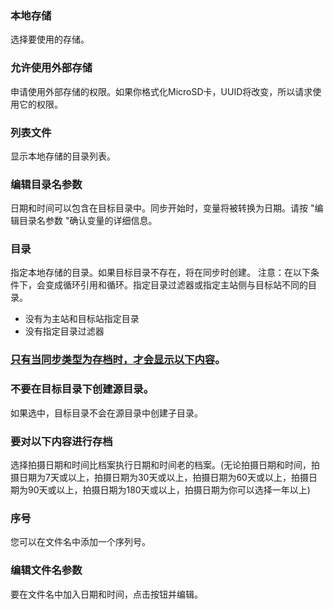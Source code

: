 ### 本地存储

选择要使用的存储。

### 允许使用外部存储

申请使用外部存储的权限。如果你格式化MicroSD卡，UUID将改变，所以请求使用它的权限。

### 列表文件

显示本地存储的目录列表。

### 编辑目录名参数

日期和时间可以包含在目标目录中。同步开始时，变量将被转换为日期。请按 "编辑目录名参数 "确认变量的详细信息。

### 目录

指定本地存储的目录。如果目标目录不存在，将在同步时创建。
注意：在以下条件下，会变成循环引用和循环。指定目录过滤器或指定主站侧与目标站不同的目录。

- 没有为主站和目标站指定目录
- 没有指定目录过滤器

### <u>只有当同步类型为存档时，才会显示以下内容</u>。

### 不要在目标目录下创建源目录。

如果选中，目标目录不会在源目录中创建子目录。

### 要对以下内容进行存档

选择拍摄日期和时间比档案执行日期和时间老的档案。(无论拍摄日期和时间，拍摄日期为7天或以上，拍摄日期为30天或以上，拍摄日期为60天或以上，拍摄日期为90天或以上，拍摄日期为180天或以上，拍摄日期为你可以选择一年以上)

### 序号

您可以在文件名中添加一个序列号。

### 编辑文件名参数

要在文件名中加入日期和时间，点击按钮并编辑。